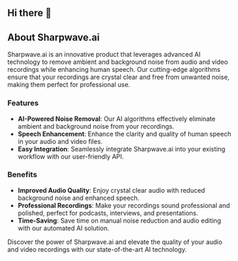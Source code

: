 ## Hi there 👋

<!--
**SammyhDev/SammyhDev** is a ✨ _special_ ✨ repository because its `README.md` (this file) appears on your GitHub profile.

Here are some ideas to get you started:

- 🔭 I’m currently working on ...
- 🌱 I’m currently learning ...
- 👯 I’m looking to collaborate on ...
- 🤔 I’m looking for help with ...
- 💬 Ask me about ...
- 📫 How to reach me: ...
- 😄 Pronouns: ...
- ⚡ Fun fact: ...
-->

## About Sharpwave.ai

Sharpwave.ai is an innovative product that leverages advanced AI technology to remove ambient and background noise from audio and video recordings while enhancing human speech. Our cutting-edge algorithms ensure that your recordings are crystal clear and free from unwanted noise, making them perfect for professional use.

### Features

- **AI-Powered Noise Removal**: Our AI algorithms effectively eliminate ambient and background noise from your recordings.
- **Speech Enhancement**: Enhance the clarity and quality of human speech in your audio and video files.
- **Easy Integration**: Seamlessly integrate Sharpwave.ai into your existing workflow with our user-friendly API.

### Benefits

- **Improved Audio Quality**: Enjoy crystal clear audio with reduced background noise and enhanced speech.
- **Professional Recordings**: Make your recordings sound professional and polished, perfect for podcasts, interviews, and presentations.
- **Time-Saving**: Save time on manual noise reduction and audio editing with our automated AI solution.

Discover the power of Sharpwave.ai and elevate the quality of your audio and video recordings with our state-of-the-art AI technology.
